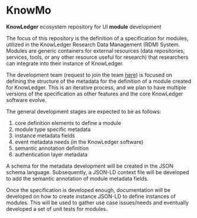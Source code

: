 # KnowMo
**KnowLedger** ecosystem repository for UI **module** development

The focus of this repository is the definition of a specification for modules, utilized in the KnowLedger Research Data 
Management (RDM) System.  Modules are generic containers for external resources (data repositories, services, tools, or 
any other resource useful for research) that researchers can integrate into their instance of KnowLedger.

The development team (request to join the team [here](https://github.com/KnowLedgerProject/KnowMo/issues/new?template=request-to-join.md))
is focused on defining the structure of the metadata for the definition of a module created for KnowLedger.  This is an
iterative process, and we plan to have multiple versions of the specification as other features and the core KnowLedger 
software evolve.

The general development stages are expected to be as follows:

1. core definition elements to define a module
2. module type specific metadata
3. instance metadata fields
4. event metadata needs (in the KnowLedger software)
5. semantic annotation definition
6. authentication layer metadata

A schema for the metadata development will be created in the JSON schema language.  Subsequently, a JSON-LD context file
will be developed to add the semantic annotation of module metadata fields.

Once the specification is developed enough, documentation will be developed on how to create instance JSON-LD to define 
instances of modules.  This will be used to gather use case issues/needs and eventually developed a set of unit tests 
for modules.
